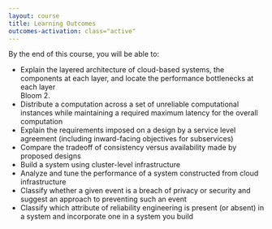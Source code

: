 ```yaml
---
layout: course
title: Learning Outcomes
outcomes-activation: class="active"
---
```

By the end of this course, you will be able to:

 * Explain the layered architecture of cloud-based systems, the components at each layer, and locate the performance bottlenecks at each layer
   <div class="commentary">Bloom 2.
   </div>
 * Distribute a computation across a set of unreliable computational instances while maintaining a required maximum latency for the overall computation
 * Explain the requirements imposed on a design by a service level agreement (including inward-facing objectives for subservices)
 * Compare the tradeoff of consistency versus availability made by proposed designs
 * Build a system using cluster-level infrastructure
 * Analyze and tune the performance of a system constructed from cloud infrastructure
 * Classify whether a given event is a breach of privacy or security and suggest an approach to preventing such an event
 * Classify which attribute of reliability engineering is present (or absent) in a system and incorporate one in a system you build

